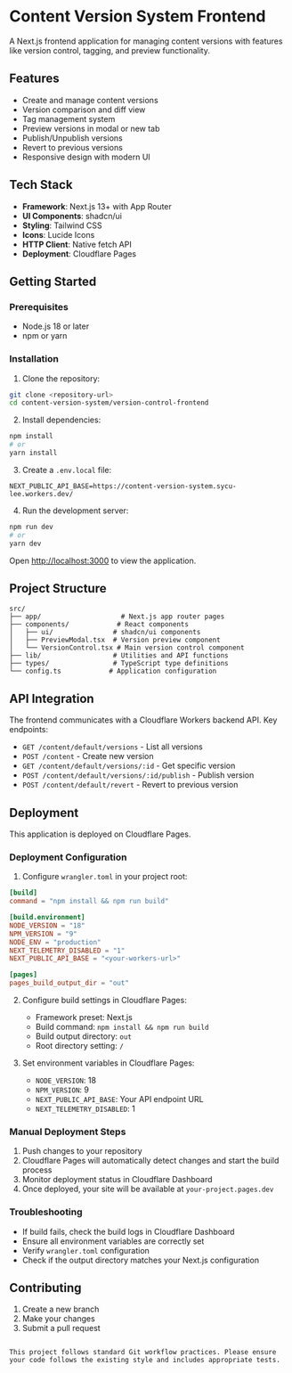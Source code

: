 # Content Version System Frontend

A Next.js frontend application for managing content versions with features like version control, tagging, and preview functionality.

## Features

- Create and manage content versions
- Version comparison and diff view
- Tag management system
- Preview versions in modal or new tab
- Publish/Unpublish versions
- Revert to previous versions
- Responsive design with modern UI

## Tech Stack

- **Framework**: Next.js 13+ with App Router
- **UI Components**: shadcn/ui
- **Styling**: Tailwind CSS
- **Icons**: Lucide Icons
- **HTTP Client**: Native fetch API
- **Deployment**: Cloudflare Pages

## Getting Started

### Prerequisites

- Node.js 18 or later
- npm or yarn

### Installation

1. Clone the repository:
```bash
git clone <repository-url>
cd content-version-system/version-control-frontend
```

2. Install dependencies:
```bash
npm install
# or
yarn install
```

3. Create a `.env.local` file:
```env
NEXT_PUBLIC_API_BASE=https://content-version-system.sycu-lee.workers.dev/
```

4. Run the development server:
```bash
npm run dev
# or
yarn dev
```

Open [http://localhost:3000](http://localhost:3000) to view the application.

## Project Structure

```
src/
├── app/                    # Next.js app router pages
├── components/            # React components
│   ├── ui/               # shadcn/ui components
│   ├── PreviewModal.tsx  # Version preview component
│   └── VersionControl.tsx # Main version control component
├── lib/                  # Utilities and API functions
├── types/                # TypeScript type definitions
└── config.ts            # Application configuration
```

## API Integration

The frontend communicates with a Cloudflare Workers backend API. Key endpoints:

- `GET /content/default/versions` - List all versions
- `POST /content` - Create new version
- `GET /content/default/versions/:id` - Get specific version
- `POST /content/default/versions/:id/publish` - Publish version
- `POST /content/default/revert` - Revert to previous version

## Deployment

This application is deployed on Cloudflare Pages.

### Deployment Configuration

1. Configure `wrangler.toml` in your project root:
```toml
[build]
command = "npm install && npm run build"

[build.environment]
NODE_VERSION = "18"
NPM_VERSION = "9"
NODE_ENV = "production"
NEXT_TELEMETRY_DISABLED = "1"
NEXT_PUBLIC_API_BASE = "<your-workers-url>"

[pages]
pages_build_output_dir = "out"
```

2. Configure build settings in Cloudflare Pages:
   - Framework preset: Next.js
   - Build command: `npm install && npm run build`
   - Build output directory: `out`
   - Root directory setting: `/`

3. Set environment variables in Cloudflare Pages:
   - `NODE_VERSION`: 18
   - `NPM_VERSION`: 9
   - `NEXT_PUBLIC_API_BASE`: Your API endpoint URL
   - `NEXT_TELEMETRY_DISABLED`: 1

### Manual Deployment Steps

1. Push changes to your repository
2. Cloudflare Pages will automatically detect changes and start the build process
3. Monitor deployment status in Cloudflare Dashboard
4. Once deployed, your site will be available at `your-project.pages.dev`

### Troubleshooting

- If build fails, check the build logs in Cloudflare Dashboard
- Ensure all environment variables are correctly set
- Verify `wrangler.toml` configuration
- Check if the output directory matches your Next.js configuration

## Contributing

1. Create a new branch
2. Make your changes
3. Submit a pull request
```

This project follows standard Git workflow practices. Please ensure your code follows the existing style and includes appropriate tests.